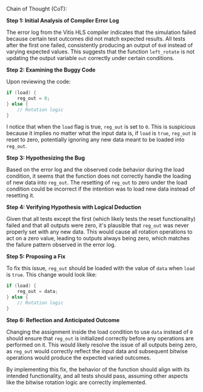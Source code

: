 Chain of Thought (CoT):

**Step 1: Initial Analysis of Compiler Error Log**

The error log from the Vitis HLS compiler indicates that the simulation failed because certain test outcomes did not match expected results. All tests after the first one failed, consistently producing an output of `0x0` instead of varying expected values. This suggests that the function `left_rotate` is not updating the output variable `out` correctly under certain conditions.

**Step 2: Examining the Buggy Code**

Upon reviewing the code:
```cpp
if (load) {
    reg_out = 0; 
} else {
    // Rotation logic
}
```
I notice that when the `load` flag is true, `reg_out` is set to `0`. This is suspicious because it implies no matter what the input data is, if `load` is `true`, `reg_out` is reset to zero, potentially ignoring any new data meant to be loaded into `reg_out`.

**Step 3: Hypothesizing the Bug**

Based on the error log and the observed code behavior during the load condition, it seems that the function does not correctly handle the loading of new data into `reg_out`. The resetting of `reg_out` to zero under the load condition could be incorrect if the intention was to load new data instead of resetting it. 

**Step 4: Verifying Hypothesis with Logical Deduction**

Given that all tests except the first (which likely tests the reset functionality) failed and that all outputs were zero, it's plausible that `reg_out` was never properly set with any new data. This would cause all rotation operations to act on a zero value, leading to outputs always being zero, which matches the failure pattern observed in the error log.

**Step 5: Proposing a Fix**

To fix this issue, `reg_out` should be loaded with the value of `data` when `load` is `true`. This change would look like:
```cpp
if (load) {
    reg_out = data; 
} else {
    // Rotation logic
}
```

**Step 6: Reflection and Anticipated Outcome**

Changing the assignment inside the load condition to use `data` instead of `0` should ensure that `reg_out` is initialized correctly before any operations are performed on it. This would likely resolve the issue of all outputs being zero, as `reg_out` would correctly reflect the input data and subsequent bitwise operations would produce the expected varied outcomes.

By implementing this fix, the behavior of the function should align with its intended functionality, and all tests should pass, assuming other aspects like the bitwise rotation logic are correctly implemented.